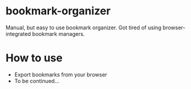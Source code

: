 # bookmark-organizer
Manual, but easy to use bookmark organizer. Got tired of using browser-integrated bookmark managers.

# How to use
 - Export bookmarks from your browser
 - To be continued...
